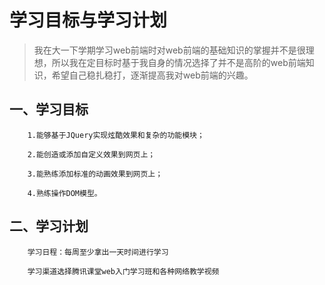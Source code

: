 # 

# 学习目标与学习计划

> 我在大一下学期学习web前端时对web前端的基础知识的掌握并不是很理想，所以我在定目标时基于我自身的情况选择了并不是高阶的web前端知识，希望自己稳扎稳打，逐渐提高我对web前端的兴趣。

## 一、学习目标

```
    1.能够基于JQuery实现炫酷效果和复杂的功能模块；

    2.能创造或添加自定义效果到网页上；

    3.能熟练添加标准的动画效果到网页上；

    4.熟练操作DOM模型。
```

## 二、学习计划

```
    学习日程：每周至少拿出一天时间进行学习

    学习渠道选择腾讯课堂web入门学习班和各种网络教学视频
```



